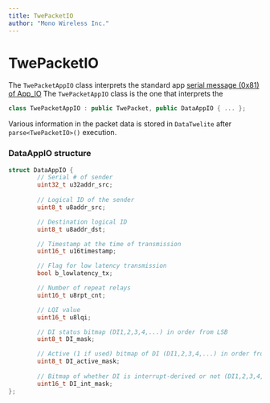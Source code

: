 ```yaml
---
title: TwePacketIO
author: "Mono Wireless Inc."
---
```


# TwePacketIO

The `TwePacketAppIO` class interprets the standard app [serial message (0x81) of App\_IO](https://wings.twelite.info/how-to-use/parent-mode/receive-message/app\_io) The `TwePacketAppIO` class is the one that interprets the

```cpp
class TwePacketAppIO : public TwePacket, public DataAppIO { ... };
```

Various information in the packet data is stored in `DataTwelite` after `parse<TwePacketIO>()` execution.



### DataAppIO structure

```cpp
struct DataAppIO {
		// Serial # of sender
		uint32_t u32addr_src;
		
		// Logical ID of the sender
		uint8_t u8addr_src;

		// Destination logical ID
		uint8_t u8addr_dst;

		// Timestamp at the time of transmission
		uint16_t u16timestamp;

		// Flag for low latency transmission
		bool b_lowlatency_tx;

		// Number of repeat relays
		uint16_t u8rpt_cnt;

		// LQI value
		uint16_t u8lqi;

		// DI status bitmap (DI1,2,3,4,...) in order from LSB
		uint8_t DI_mask;

		// Active (1 if used) bitmap of DI (DI1,2,3,4,...) in order from LSB
		uint8_t DI_active_mask;
		
		// Bitmap of whether DI is interrupt-derived or not (DI1,2,3,4,...) in order from LSB
		uint16_t DI_int_mask;
};
```
